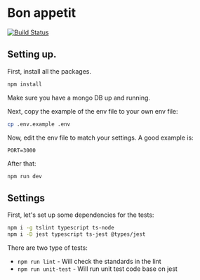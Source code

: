 # Bon appetit

[![Build Status](https://travis-ci.org/RoySegall/bonappetit.svg?branch=master)](https://travis-ci.org/RoySegall/bonappetit)

## Setting up.

First, install all the packages.
```bash
npm install
```

Make sure you have a mongo DB up and running. 

Next, copy the example of the env file to your own env file:
```bash
cp .env.example .env
```

Now, edit the env file to match your settings. A good example is:
```dotenv
PORT=3000
```

After that:
```bash
npm run dev
```

## Settings

First, let's set up some dependencies for the tests:

```bash
npm i -g tslint typescript ts-node
npm i -D jest typescript ts-jest @types/jest
```

There are two type of tests:

* `npm run lint` - Will check the standards in the lint
* `npm run unit-test` - Will run unit test code base on jest
